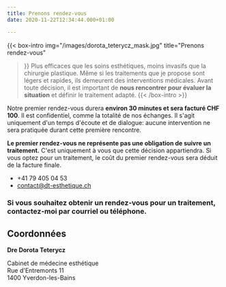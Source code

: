 ```yaml
---
title: Prenons rendez-vous
date: 2020-11-22T12:34:44.000+01:00

---
```


{{< box-intro 
img="/images/dorota_teterycz_mask.jpg"
title="Prenons rendez-vous"
>}}
Plus efficaces que les soins esthétiques, moins invasifs que la chirurgie plastique. Même si les traitements que je propose sont légers et rapides, ils demeurent des interventions médicales. Avant toute décision, il est important de **nous rencontrer pour évaluer la situation** et définir le traitement adapté.
{{< /box-intro >}}

Notre premier rendez-vous durera **environ 30 minutes et sera facturé CHF 100**. Il est confidentiel, comme la totalité de nos échanges. Il s'agit uniquement d'un temps d'écoute et de dialogue: aucune intervention ne sera pratiquée durant cette première rencontre.

**Le premier rendez-vous ne représente pas une obligation de suivre un traitement.** C'est uniquement à vous que cette décision appartiendra. Si vous optez pour un traitement, le coût du premier rendez-vous sera déduit de la facture finale.


<!-- {{< box-cta
background="inverted"
img="/images/dorota_teterycz_profile.jpg"
surtitle="En ligne"
title="Réservez votre premier rendez-vous en ligne"
link="mailto:contact@dt-esthetique.ch"
link_label="Prendre rendez-vous sans traitement"
>}} Vous vous intéressez à un soin ? Vous souhaitez en savoir plus sur une prestation? N’hésitez pas à me contacter, sans aucune obligation. {{< /box-cta >}} -->

* +41 79 405 04 53
* [contact@dt-esthetique.ch](mailto:contact@dt-esthetique.ch)

### Si vous souhaitez obtenir un rendez-vous pour un traitement, contactez-moi par courriel ou téléphone.

## Coordonnées

**Dre Dorota Teterycz**

Cabinet de médecine esthétique  
Rue d'Entremonts 11  
1400 Yverdon-les-Bains
